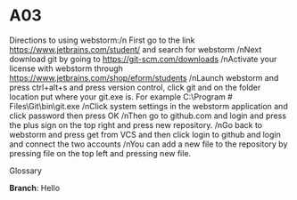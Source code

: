 # A03
Directions to using webstorm:/n
First go to the link https://www.jetbrains.com/student/ and search for webstorm
/nNext download git by going to https://git-scm.com/downloads
/nActivate your license with webstorm through https://www.jetbrains.com/shop/eform/students
/nLaunch webstorm and press ctrl+alt+s and press version control, click git and on the folder location put where your git.exe is. For example C:\Program #  Files\Git\bin\git.exe
/nClick system settings in the webstorm application and click password then press OK
/nThen go to github.com and login and press the plus sign on the top right and press new repository.
/nGo back to webstorm and press get from VCS and then click login to github and login and connect the two accounts
/nYou can add a new file to the repository by pressing file on the top left and pressing new file.

Glossary

**Branch**: Hello
